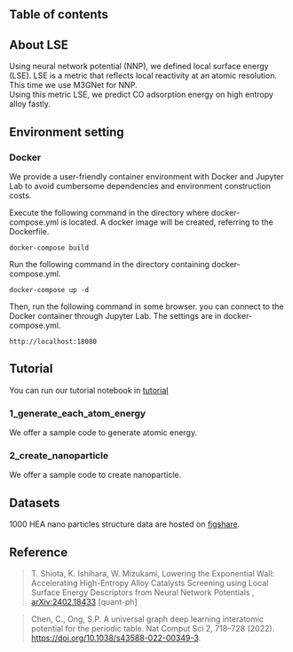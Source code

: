 
## Table of contents



## About LSE
Using neural network potential (NNP), we defined local surface energy (LSE). LSE is a metric that reflects local reactivity at an atomic resolution.<br>
This time we use M3GNet for NNP. <br>
Using this metric LSE, we predict CO adsorption energy on high entropy alloy fastly.

## Environment setting

### Docker
We provide a user-friendly container environment with Docker and Jupyter Lab to avoid cumbersome dependencies and environment construction costs.

Execute the following command in the directory where docker-compose.yml is located. A docker image will be created, referring to the Dockerfile.

```
docker-compose build
```
Run the following command in the directory containing docker-compose.yml.

```
docker-compose up -d
```
Then, run the following command in some browser. you can connect to the Docker container through Jupyter Lab. The settings are in docker-compose.yml.
```
http://localhost:18080
```

## Tutorial
You can run our tutorial notebook in [tutorial]()
### 1_generate_each_atom_energy
We offer a sample code to generate atomic energy.

### 2_create_nanoparticle
We offer a sample code to create nanoparticle.

## Datasets
1000 HEA nano particles structure data are hosted on [figshare]().

## Reference

> T. Shiota, K. Ishihara, W. Mizukami, Lowering the Exponential Wall: Accelerating High-Entropy Alloy Catalysts Screening using Local Surface Energy Descriptors from Neural Network Potentials ,[<br>arXiv:2402.18433](https://arxiv.org/abs/2404.08413) [quant-ph]

> Chen, C., Ong, S.P. A universal graph deep learning interatomic potential for the periodic table. Nat Comput Sci 2, 718–728 (2022). https://doi.org/10.1038/s43588-022-00349-3.

